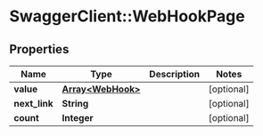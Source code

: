 # SwaggerClient::WebHookPage

## Properties
Name | Type | Description | Notes
------------ | ------------- | ------------- | -------------
**value** | [**Array&lt;WebHook&gt;**](WebHook.md) |  | [optional] 
**next_link** | **String** |  | [optional] 
**count** | **Integer** |  | [optional] 


